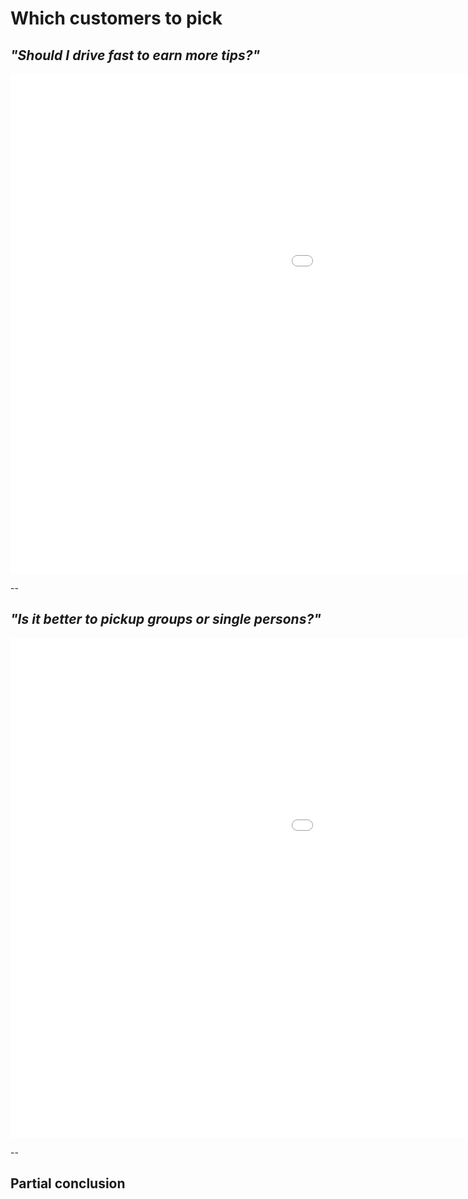 # Which customers to pick

## *"Should I drive fast to earn more tips?"*
<iframe src="images/tip_vs_speed.html" 
        sandbox="allow-same-origin allow-scripts" 
        width="1500" 
        height="800" 
        scrolling="no" 
        seamless="seamless" 
        frameborder="0">
        </iframe>


--

## *"Is it better to pickup groups or single persons?"*

<iframe src="images/price_per_passengers.html" 
        sandbox="allow-same-origin allow-scripts" 
        width="1500" 
        height="800" 
        scrolling="no" 
        seamless="seamless" 
        frameborder="0">
        </iframe>


--


## Partial conclusion
